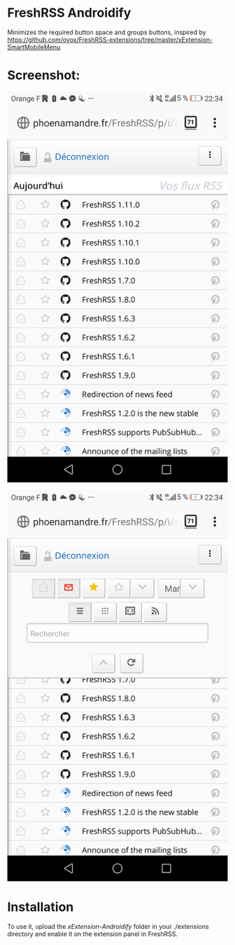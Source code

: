 # FreshRSS Androidify
Minimizes the required button space and groups buttons, inspired by      https://github.com/oyox/FreshRSS-extensions/tree/master/xExtension-SmartMobileMenu

# Screenshot:
![Screenshot](screenshot1.png)

![Screenshot](screenshot2.png)


# Installation
To use it, upload the *xExtension-Androidify* folder in your ./extensions directory and enable it on the extension panel in FreshRSS.